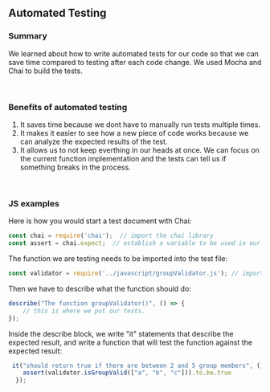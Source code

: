 ## Automated Testing

### Summary
We learned about how to write automated tests for our code so that we can save time compared to testing after each code change. We used Mocha and Chai to build the tests.

</br>

### Benefits of automated testing
1. It saves time because we dont have to manually run tests multiple times.
2. It makes it easier to see how a new piece of code works because we can analyze the expected results of the test.
3. It allows us to not keep everthing in our heads at once. We can focus on the current function implementation and the tests can tell us if something breaks in the process.

</br>

### JS examples
Here is how you would start a test document with Chai:
```js
const chai = require('chai');  // import the chai library
const assert = chai.expect;  // establish a variable to be used in our tests
```

The function we are testing needs to be imported into the test file:
```js
const validator = require('../javascript/groupValidator.js'); // import the file where our function lives
```

Then we have to describe what the function should do:
```js
describe("The function groupValidator()", () => {
    // this is where we put our tests.
});
```

Inside the describe block, we write "it" statements that describe the expected result, and write a function that will test the function against the expected result:
```js
 it("should return true if there are between 2 and 5 group members", () => {
    assert(validator.isGroupValid(["a", "b", "c"])).to.be.true
  });
```
